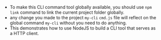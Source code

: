 - To make this CLI command tool globally available, you should use `npm link` command to link the current project folder globally.
- any change you made to the project `my-cli` `cmd.js` file will reflect on the global command `my-cli` without you need to do anything.
- This demonstrates how to use NodeJS to build a CLI tool that serves as a HTTP client.
